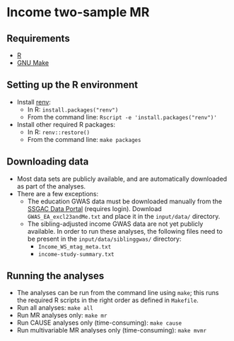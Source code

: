 # Income two-sample MR

## Requirements

- [R](https://www.r-project.org/)
- [GNU Make](https://www.gnu.org/software/make/)

## Setting up the R environment

- Install [renv](https://rstudio.github.io/renv/index.html):
  - In R: `install.packages("renv")`
  - From the command line: `Rscript -e 'install.packages("renv")'`
- Install other required R packages:
  - In R: `renv::restore()`
  - From the command line: `make packages`

## Downloading data

- Most data sets are publicly available, and are automatically downloaded as part of the analyses.
- There are a few exceptions:
  - The education GWAS data must be downloaded manually from the [SSGAC Data Portal](https://thessgac.com/) (requires login). Download `GWAS_EA_excl23andMe.txt` and place it in the `input/data/` directory.
  - The sibling-adjusted income GWAS data are not yet publicly available. In order to run these analyses, the following files need to be present in the `input/data/siblinggwas/` directory:
    - `Income_WS_mtag_meta.txt`
    - `income-study-summary.txt`

## Running the analyses

- The analyses can be run from the command line using `make`; this runs the required R scripts in the right order as defined in `Makefile`.
- Run all analyses: `make all`
- Run MR analyses only: `make mr`
- Run CAUSE analyses only (time-consuming): `make cause`
- Run multivariable MR analyses only (time-consuming): `make mvmr`
